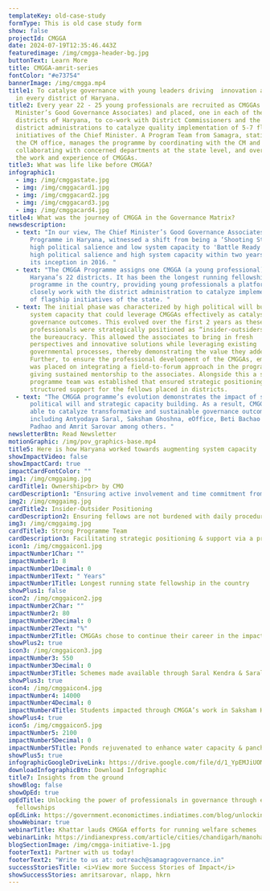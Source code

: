 ```yaml
---
templateKey: old-case-study
formType: This is old case study form
show: false
projectId: CMGGA
date: 2024-07-19T12:35:46.443Z
featuredimage: /img/cmgga-header-bg.jpg
buttonText: Learn More
title: CMGGA-amrit-series
fontColor: "#e73754"
bannerImage: /img/cmgga.mp4
title1: To catalyse governance with young leaders driving  innovation and impact
  in every district of Haryana.
title2: Every year 22 - 25 young professionals are recruited as CMGGAs (Chief
  Minister’s Good Governance Associates) and placed, one in each of the 22
  districts of Haryana, to co-work with District Commissioners and the larger
  district administrations to catalyze quality implementation of 5-7 flagship
  initiatives of the Chief Minister. A Program Team from Samagra, stationed in
  the CM office, manages the programme by coordinating with the CM and his team,
  collaborating with concerned departments at the state level, and overseeing
  the work and experience of CMGGAs.
title3: What was life like before CMGGA?
infographic1:
  - img: /img/cmggastate.jpg
  - img: /img/cmggacard1.jpg
  - img: /img/cmggacard2.jpg
  - img: /img/cmggacard3.jpg
  - img: /img/cmggacard4.jpg
title4: What was the journey of CMGGA in the Governance Matrix?
newsdescription:
  - text: "In our view, The Chief Minister’s Good Governance Associates (CMGGA)
      Programme in Haryana, witnessed a shift from being a ‘Shooting Star’ with
      high political salience and low system capacity to 'Battle Ready' with
      high political salience and high system capacity within two years since
      its inception in 2016. "
  - text: "The CMGGA Programme assigns one CMGGA (a young professional) to each of
      Haryana’s 22 districts. It has been the longest running fellowship
      programme in the country, providing young professionals a platform to
      closely work with the district administration to catalyze implementation
      of flagship initiatives of the state. "
  - text: The initial phase was characterized by high political will but limited
      system capacity that could leverage CMGGAs effectively as catalysts for
      governance outcomes. This evolved over the first 2 years as these young
      professionals were strategically positioned as “insider-outsiders” within
      the bureaucracy. This allowed the associates to bring in fresh
      perspectives and innovative solutions while leveraging existing
      governmental processes, thereby demonstrating the value they added.
      Further, to ensure the professional development of the CMGGAs, emphasis
      was placed on integrating a field-to-forum approach in the programme while
      giving sustained mentorship to the associates. Alongside this a strong
      programme team was established that ensured strategic positioning and
      structured support for the fellows placed in districts.
  - text: "The CMGGA programme’s evolution demonstrates the impact of sustained
      political will and strategic capacity building. As a result, CMGGAs were
      able to catalyze transformative and sustainable governance outcomes
      including Antyodaya Saral, Saksham Ghoshna, eOffice, Beti Bachao Beti
      Padhao and Amrit Sarovar among others. "
newsletterBtn: Read Newsletter
motionGraphic: /img/pov_graphics-base.mp4
title5: Here is how Haryana worked towards augmenting system capacity
showImpactVideo: false
showImpactCard: true
impactCardFontColor: ""
img1: /img/cmggaimg.jpg
cardTitle1: Ownership<br> by CMO
cardDescription1: "Ensuring active involvement and time commitment from CMO "
img2: /img/cmggaimg.jpg
cardTitle2: Insider-Outsider Positioning
cardDescription2: Ensuring fellows are not burdened with daily procedures of governance
img3: /img/cmggaimg.jpg
cardTitle3: Strong Programme Team
cardDescription3: Facilitating strategic positioning & support via a programme office
icon1: /img/cmggaicon1.jpg
impactNumber1Char: ""
impactNumber1: 8
impactNumber1Decimal: 0
impactNumber1Text: " Years"
impactNumber1Title: Longest running state fellowship in the country
showPlus1: false
icon2: /img/cmggaicon2.jpg
impactNumber2Char: ""
impactNumber2: 80
impactNumber2Decimal: 0
impactNumber2Text: "%"
impactNumber2Title: CMGGAs chose to continue their career in the impact space
showPlus2: true
icon3: /img/cmggaicon3.jpg
impactNumber3: 550
impactNumber3Decimal: 0
impactNumber3Title: Schemes made available through Saral Kendra & Saral Portal
showPlus3: true
icon4: /img/cmggaicon4.jpg
impactNumber4: 14000
impactNumber4Decimal: 0
impactNumber4Title: Students impacted through CMGGA’s work in Saksham Haryana (Education)
showPlus4: true
icon5: /img/cmggaicon5.jpg
impactNumber5: 2100
impactNumber5Decimal: 0
impactNumber5Title: Ponds rejuvenated to enhance water capacity & panchayat income
showPlus5: true
infographicGoogleDriveLink: https://drive.google.com/file/d/1_YpEMJiUOMctg18JMebQVGwTz--8QZix/view?usp=sharing
downloadInfographicBtn: Download Infographic
title7: Insights from the ground
showBlog: false
showOpEd: true
opEdTitle: Unlocking the power of professionals in governance through effective
  fellowships
opEdLink: https://government.economictimes.indiatimes.com/blog/unlocking-the-power-of-professionals-in-governance-through-effective-fellowships/101060442
showWebinar: true
webinarTitle: Khattar lauds CMGGA efforts for running welfare schemes
webinarLink: https://indianexpress.com/article/cities/chandigarh/manohar-lal-khattar-lauds-cmgga-efforts-for-running-welfare-schemes-8062951/
blogSectionImage: /img/cmgga-initiative-1.jpg
footerText1: Partner with us today!
footerText2: "Write to us at: outreach@samagragovernance.in"
successStoriesTitle: <i>View more Success Stories of Impact</i>
showSuccessStories: amritsarovar, nlapp, hkrn
---
```

